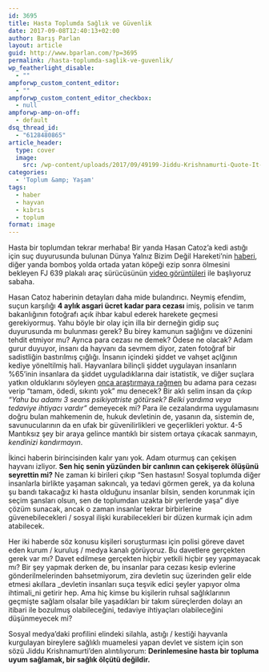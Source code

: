 ```yaml
---
id: 3695
title: Hasta Toplumda Sağlık ve Güvenlik
date: 2017-09-08T12:40:13+02:00
author: Barış Parlan
layout: article
guid: http://www.bparlan.com/?p=3695
permalink: /hasta-toplumda-saglik-ve-guvenlik/
wp_featherlight_disable:
  - ""
ampforwp_custom_content_editor:
  - ""
ampforwp_custom_content_editor_checkbox:
  - null
ampforwp-amp-on-off:
  - default
dsq_thread_id:
  - "6128480865"
article_header:
  type: cover
  image:
    src: /wp-content/uploads/2017/09/49199-Jiddu-Krishnamurti-Quote-It-is-no-measure-of-health-to-be-well.jpg
categories:
  - 'Toplum &amp; Yaşam'
tags:
  - haber
  - hayvan
  - kıbrıs
  - toplum
format: image
---
```


Hasta bir toplumdan tekrar merhaba! Bir yanda Hasan Catoz&#8217;a kedi astığı için suç duyurusunda bulunan Dünya Yalnız Bizim Değil Hareketi&#8217;nin <a href="http://www.kibrispostasi.com/mobile/index.php?news_id=229756" target="_blank" rel="noopener">haberi</a>, diğer yanda bomboş yolda ortada yatan köpeği ezip sonra ölmesini bekleyen FJ 639 plakalı araç sürücüsünün <a href="https://www.gundemkibris.com/kibris/once-ezdi-sonra-olmesini-bekledi-h222319.html" target="_blank" rel="noopener">video görüntüleri</a> ile başlıyoruz sabaha.

Hasan Catoz haberinin detayları daha mide bulandırıcı. Neymiş efendim, suçun karşılığı **4 aylık asgari ücret kadar para cezası** imiş, polisin ve tarım bakanlığının fotoğrafı açık ihbar kabul ederek harekete geçmesi gerekiyormuş. Yahu böyle bir olay için illa bir derneğin gidip suç duyurusunda mı bulunması gerek? Bu birey kamunun sağlığını ve düzenini tehdit etmiyor mu? Ayrıca para cezası ne demek? Ödese ne olacak? Adam gurur duyuyor, insanı da hayvanı da sevmem diyor, zaten fotoğraf bir sadistliğin bastırılmış çığlığı. İnsanın içindeki şiddet ve vahşet açlğının kediye yöneltilmiş hali. Hayvanlara bilinçli şiddet uygulayan insanların %65&#8217;inin insanlara da şiddet uyguladıklarına dair istatistik, ve diğer suçlara yatkın olduklarını söyleyen <a href="http://www.humanesociety.org/issues/abuse_neglect/facts/animal_cruelty_facts_statistics.html" target="_blank" rel="noopener">onca araştırmaya rağmen</a> bu adama para cezası verip &#8220;tamam, ödedi, sıkıntı yok&#8221; mu denecek? Bir aklı selim insan da çıkıp _&#8220;Yahu bu adamı 3 seans psikiyatriste götürsek? Belki yardıma veya tedaviye ihtiyacı vardır&#8221;_ demeyecek mi? Para ile cezalandırma uygulamasını doğru bulan mahkemenin de, hukuk devletinin de, yasanın da, sistemin de, savunucularının da en ufak bir güvenilirlikleri ve geçerlikleri yoktur. 4-5 Mantıksız şey bir araya gelince mantıklı bir sistem ortaya çıkacak sanmayın, _kendinizi kandırmayın_.

İkinci haberin birincisinden kalır yanı yok. Adam oturmuş can çekişen hayvanı izliyor. **Sen hiç senin yüzünden bir canlının can çekişerek ölüşünü seyrettin mi?** Ne zaman ki birileri çıkıp &#8220;Sen hastasın! Sosyal toplumda diğer insanlarla birlikte yaşaman sakıncalı, ya tedavi görmen gerek, ya da koluna şu bandı takacağız ki hasta olduğunu insanlar bilsin, senden korunmak için seçim şansları olsun, sen de toplumdan uzakta bir yerlerde yaşa&#8221; diye çözüm sunacak, ancak o zaman insanlar tekrar birbirlerine güvenebilecekleri / sosyal ilişki kurabilecekleri bir düzen kurmak için adım atabilecek.

Her iki haberde söz konusu kişileri soruşturması için polisi göreve davet eden kurum / kuruluş / medya kanalı görüyoruz. Bu davetlere gerçekten gerek var mı? Davet edilmese gerçekten hiçbir yetkili hiçbir şey yapmayacak mı? Bir şey yapmak derken de, bu insanlar para cezası kesip evlerine gönderilmelerinden bahsetmiyorum, zira devletin suç üzerinden gelir elde etmesi akıllara _devletin insanları suça teşvik edici şeyler yapıyor olma ihtimali_ni getirir hep. Ama hiç kimse bu kişilerin ruhsal sağlıklarının geçmişte sağlam olsalar bile yaşadıkları bir takım süreçlerden dolayı an itibari ile bozulmuş olabileceğini, tedaviye ihtiyaçları olabileceğini düşünmeyecek mi?

Sosyal medya&#8217;daki profilini elindeki silahla, astığı / kestiği hayvanla kurgulayan bireylere sağlıklı muamelesi yapan devlet ve sistem için son sözü Jiddu Krishnamurti&#8217;den alıntılıyorum: **Derinlemesine hasta bir topluma uyum sağlamak, bir sağlık ölçütü değildir.**

